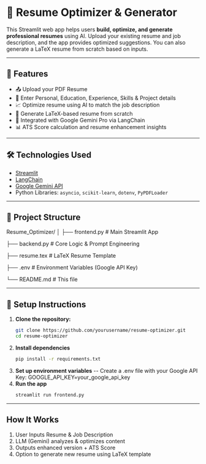 # 🧠 Resume Optimizer & Generator

This Streamlit web app helps users **build, optimize, and generate professional resumes** using AI. Upload your existing resume and job description, and the app provides optimized suggestions. You can also generate a LaTeX resume from scratch based on inputs.

---

## 🚀 Features

- 📤 Upload your PDF Resume
- 🧾 Enter Personal, Education, Experience, Skills & Project details
- 📈 Optimize resume using AI to match the job description
- 📝 Generate LaTeX-based resume from scratch
- 🧠 Integrated with Google Gemini Pro via LangChain
- 📊 ATS Score calculation and resume enhancement insights

---

## 🛠️ Technologies Used

- [Streamlit](https://streamlit.io/)
- [LangChain](https://www.langchain.com/)
- [Google Gemini API](https://ai.google.dev/)
- Python Libraries: `asyncio`, `scikit-learn`, `dotenv`, `PyPDFLoader`

---

## 📂 Project Structure

Resume_Optimizer/
│
├── frontend.py # Main Streamlit App

├── backend.py # Core Logic & Prompt Engineering

├── resume.tex # LaTeX Resume Template

├── .env # Environment Variables (Google API Key)

└── README.md # This file


---

## 🔧 Setup Instructions

1. **Clone the repository:**
   ```bash
   git clone https://github.com/yourusername/resume-optimizer.git
   cd resume-optimizer
2. **Install dependencies**
   ```bash
   pip install -r requirements.txt
3. **Set up environment variables**
   -- Create a .env file with your Google API Key:
   GOOGLE_API_KEY=your_google_api_key
4. **Run the app**
    ```bash
    streamlit run frontend.py
---

## How It Works
1. User Inputs Resume & Job Description
2. LLM (Gemini) analyzes & optimizes content
3. Outputs enhanced version + ATS Score
4. Option to generate new resume using LaTeX template
